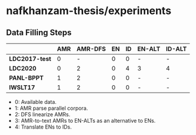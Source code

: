 # nafkhanzam-thesis/experiments

## Data Filling Steps

|                  | **AMR** | **AMR-DFS** | **EN** | **ID** | **EN-ALT** | **ID-ALT** |
| ---------------- | ------- | ----------- | ------ | ------ | ---------- | ---------- |
| **LDC2017-test** | 0       | -           | 0      | 0      | -          | -          |
| **LDC2020**      | 0       | 2           | 0      | 4      | 3          | 4          |
| **PANL-BPPT**    | 1       | 2           | 0      | 0      | -          | -          |
| **IWSLT17**      | 1       | 2           | 0      | 0      | -          | -          |

- 0: Available data.
- 1: AMR parse parallel corpora.
- 2: DFS linearize AMRs.
- 3: AMR-to-text AMRs to EN-ALTs as an alternative to ENs.
- 4: Translate ENs to IDs.
